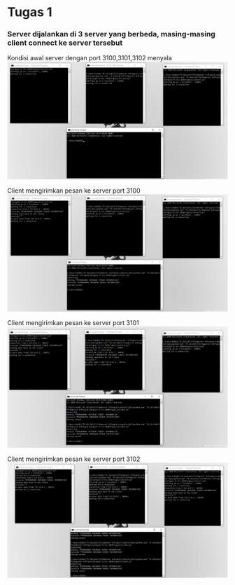 # Tugas 1
### Server dijalankan di 3 server yang berbeda, masing-masing client connect ke server tersebut
Kondisi awal server dengan port 3100,3101,3102 menyala
![Kondisi Awal](Foto/kondisi_awal.png)

Client mengirimkan pesan ke server port 3100
![3100](Foto/3100.png)

Client mengirimkan pesan ke server port 3101
![3101](Foto/3101.png)

Client mengirimkan pesan ke server port 3102
![3101](Foto/3102.png)
